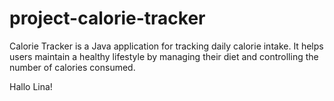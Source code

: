 # project-calorie-tracker

Calorie Tracker is a Java application for tracking daily calorie intake. 
It helps users maintain a healthy lifestyle by managing their diet and controlling the number of calories consumed.   

Hallo Lina!
